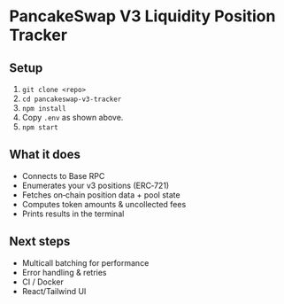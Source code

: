 # PancakeSwap V3 Liquidity Position Tracker

## Setup

1. `git clone <repo>`
2. `cd pancakeswap-v3-tracker`
3. `npm install`
4. Copy `.env` as shown above.
5. `npm start`

## What it does

- Connects to Base RPC
- Enumerates your v3 positions (ERC‑721)
- Fetches on‐chain position data + pool state
- Computes token amounts & uncollected fees
- Prints results in the terminal

## Next steps

- Multicall batching for performance
- Error handling & retries
- CI / Docker
- React/Tailwind UI
